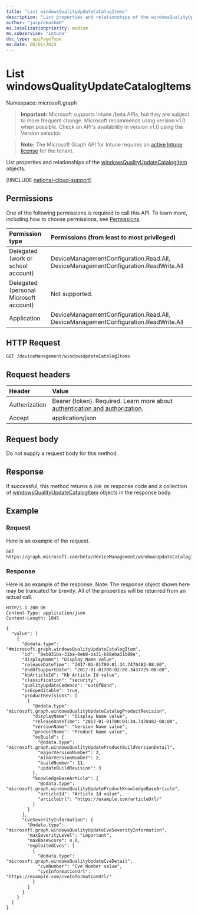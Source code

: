 ```yaml
---
title: "List windowsQualityUpdateCatalogItems"
description: "List properties and relationships of the windowsQualityUpdateCatalogItem objects."
author: "jaiprakashmb"
ms.localizationpriority: medium
ms.subservice: "intune"
doc_type: apiPageType
ms.date: 08/01/2024
---
```


# List windowsQualityUpdateCatalogItems

Namespace: microsoft.graph

> **Important:** Microsoft supports Intune /beta APIs, but they are subject to more frequent change. Microsoft recommends using version v1.0 when possible. Check an API's availability in version v1.0 using the Version selector.

> **Note:** The Microsoft Graph API for Intune requires an [active Intune license](https://go.microsoft.com/fwlink/?linkid=839381) for the tenant.

List properties and relationships of the [windowsQualityUpdateCatalogItem](../resources/intune-softwareupdate-windowsqualityupdatecatalogitem.md) objects.

[!INCLUDE [national-cloud-support](../../includes/all-clouds.md)]

## Permissions
One of the following permissions is required to call this API. To learn more, including how to choose permissions, see [Permissions](/graph/permissions-reference).

|Permission type|Permissions (from least to most privileged)|
|:---|:---|
|Delegated (work or school account)|DeviceManagementConfiguration.Read.All, DeviceManagementConfiguration.ReadWrite.All|
|Delegated (personal Microsoft account)|Not supported.|
|Application|DeviceManagementConfiguration.Read.All, DeviceManagementConfiguration.ReadWrite.All|

## HTTP Request
<!-- {
  "blockType": "ignored"
}
-->
```http
GET /deviceManagement/windowsUpdateCatalogItems
```

## Request headers
|Header|Value|
|:---|:---|
|Authorization|Bearer {token}. Required. Learn more about [authentication and authorization](/graph/auth/auth-concepts).|
|Accept|application/json|

## Request body
Do not supply a request body for this method.

## Response
If successful, this method returns a `200 OK` response code and a collection of [windowsQualityUpdateCatalogItem](../resources/intune-softwareupdate-windowsqualityupdatecatalogitem.md) objects in the response body.

## Example

### Request
Here is an example of the request.
```http
GET https://graph.microsoft.com/beta/deviceManagement/windowsUpdateCatalogItems
```

### Response
Here is an example of the response. Note: The response object shown here may be truncated for brevity. All of the properties will be returned from an actual call.
```http
HTTP/1.1 200 OK
Content-Type: application/json
Content-Length: 1845

{
  "value": [
    {
      "@odata.type": "#microsoft.graph.windowsQualityUpdateCatalogItem",
      "id": "8eb831ba-31ba-8eb8-ba31-b88eba31b88e",
      "displayName": "Display Name value",
      "releaseDateTime": "2017-01-01T00:01:34.7470482-08:00",
      "endOfSupportDate": "2017-01-01T00:02:08.3437725-08:00",
      "kbArticleId": "Kb Article Id value",
      "classification": "security",
      "qualityUpdateCadence": "outOfBand",
      "isExpeditable": true,
      "productRevisions": [
        {
          "@odata.type": "microsoft.graph.windowsQualityUpdateCatalogProductRevision",
          "displayName": "Display Name value",
          "releaseDateTime": "2017-01-01T00:01:34.7470482-08:00",
          "versionName": "Version Name value",
          "productName": "Product Name value",
          "osBuild": {
            "@odata.type": "microsoft.graph.windowsQualityUpdateProductBuildVersionDetail",
            "majorVersionNumber": 2,
            "minorVersionNumber": 2,
            "buildNumber": 11,
            "updateBuildRevision": 3
          },
          "knowledgeBaseArticle": {
            "@odata.type": "microsoft.graph.windowsQualityUpdateProductKnowledgeBaseArticle",
            "articleId": "Article Id value",
            "articleUrl": "https://example.com/articleUrl/"
          }
        }
      ],
      "cveSeverityInformation": {
        "@odata.type": "microsoft.graph.windowsQualityUpdateCveSeverityInformation",
        "maxSeverityLevel": "important",
        "maxBaseScore": 4.0,
        "exploitedCves": [
          {
            "@odata.type": "microsoft.graph.windowsQualityUpdateCveDetail",
            "cveNumber": "Cve Number value",
            "cveInformationUrl": "https://example.com/cveInformationUrl/"
          }
        ]
      }
    }
  ]
}
```
